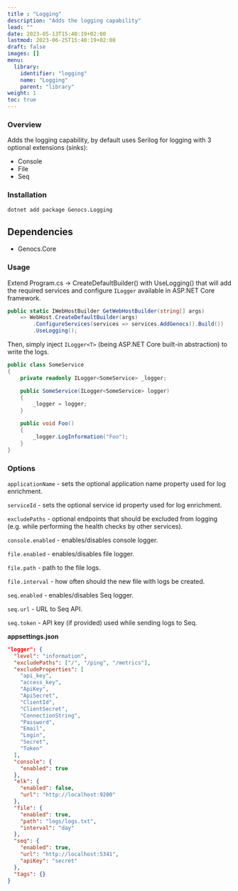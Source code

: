 ```yaml
---
title : "Logging"
description: "Adds the logging capability"
lead: ""
date: 2023-05-13T15:40:19+02:00
lastmod: 2023-06-25T15:40:19+02:00
draft: false
images: []
menu:
  library:
    identifier: "logging"
    name: "Logging"
    parent: "library"
weight: 1
toc: true
---
```



### Overview
Adds the logging capability, by default uses Serilog for logging with 3 optional extensions (sinks):

- Console
- File
- Seq


### Installation

``` bash
dotnet add package Genocs.Logging
```

## Dependencies

- Genocs.Core

### Usage

Extend Program.cs -> CreateDefaultBuilder() with UseLogging() that will add the required services and configure `ILogger` available in ASP.NET Core framework.

``` cs
public static IWebHostBuilder GetWebHostBuilder(string[] args)
    => WebHost.CreateDefaultBuilder(args)
        .ConfigureServices(services => services.AddGenocs().Build())
        .UseLogging();
```

Then, simply inject `ILogger<T>` (being ASP.NET Core built-in abstraction) to write the logs.

``` cs
public class SomeService
{
    private readonly ILogger<SomeService> _logger;

    public SomeService(ILogger<SomeService> logger)
    {
        _logger = logger;
    }

    public void Foo()
    {
        _logger.LogInformation("Foo");
    }
}
```

### Options

`applicationName` - sets the optional application name property used for log enrichment.

`serviceId` - sets the optional service id property used for log enrichment.

`excludePaths` - optional endpoints that should be excluded from logging (e.g. while performing the health checks by other services).

`console.enabled` - enables/disables console logger.

`file.enabled` - enables/disables file logger.

`file.path` - path to the file logs.

`file.interval` - how often should the new file with logs be created.

`seq.enabled` - enables/disables Seq logger.

`seq.url` - URL to Seq API.

`seq.token` - API key (if provided) used while sending logs to Seq.

**appsettings.json**

``` json
"logger": {
  "level": "information",
  "excludePaths": ["/", "/ping", "/metrics"],
  "excludeProperties": [
    "api_key",
    "access_key",
    "ApiKey",
    "ApiSecret",
    "ClientId",
    "ClientSecret",
    "ConnectionString",
    "Password",
    "Email",
    "Login",
    "Secret",
    "Token"
  ],
  "console": {
    "enabled": true
  },
  "elk": {
    "enabled": false,
    "url": "http://localhost:9200"
  },
  "file": {
    "enabled": true,
    "path": "logs/logs.txt",
    "interval": "day"
  },
  "seq": {
    "enabled": true,
    "url": "http://localhost:5341",
    "apiKey": "secret"
  },
  "tags": {}
}
```